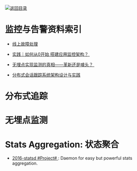 [![返回目录](https://parg.co/UGo)](https://parg.co/b4z) 
 

# 监控与告警资料索引


- [线上故障处理](http://blog.brucefeng.info/post/fix-online-accident?hmsr=toutiao.io&utm_medium=toutiao.io&utm_source=toutiao.io)

- [实践｜如何从0开始 搭建应用监控架构？ ](http://mp.weixin.qq.com/s?__biz=MzAwNzA0NTMzMQ==&mid=2653202747&idx=1&sn=1f7b7425416a83c83accde49faad88bf&chksm=80d42087b7a3a9915e92be57daeb7ddfc1f3942908e772c01f00e33b9da3b3f601cf089e691c&mpshare=1&scene=23&srcid=1209HSNqc8p1yXBovoJNoyMp#rd)

- [无埋点实现监测的真相——革新还是噱头？ ](http://mp.weixin.qq.com/s/hDu7wTQG7DhdqdhojwX_qw)

- [分布式会话跟踪系统架构设计与实践](http://www.tuicool.com/articles/Az6FRz) 


# 分布式追踪


# 无埋点监测


# Stats Aggregation: 状态聚合


- [2016-statsd #Project# ](https://github.com/etsy/statsd): Daemon for easy but powerful stats aggregation.
